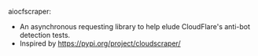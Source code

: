 aiocfscraper:
- An asynchronous requesting library to help elude CloudFlare's anti-bot detection tests.
- Inspired by https://pypi.org/project/cloudscraper/
